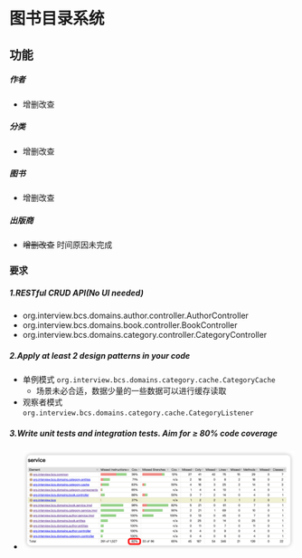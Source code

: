 # 图书目录系统


## 功能
##### 作者
   - 增删改查
##### 分类
   - 增删改查
##### 图书
   - 增删改查
##### 出版商
   - ~~增删改查~~ 时间原因未完成

### 要求
##### 1.RESTful CRUD API(No UI needed) 
- org.interview.bcs.domains.author.controller.AuthorController
- org.interview.bcs.domains.book.controller.BookController
- org.interview.bcs.domains.category.controller.CategoryController

##### 2.Apply at least 2 design patterns in your code
- 单例模式 `org.interview.bcs.domains.category.cache.CategoryCache`
  - 场景未必合适，数据少量的一些数据可以进行缓存读取
- 观察者模式 `org.interview.bcs.domains.category.cache.CategoryListener`

##### 3.Write unit tests and integration tests. Aim for ≥ 80% code coverage
- ![测试报告](pics/report.png)
